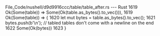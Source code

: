 File_Code/nushell/d9d9916ccc/table/table_after.rs --- Rust
1619             Ok(Some(table)) => Some(Ok(table.as_bytes().to_vec())),                                                                                     1619             Ok(Some(table)) => {
                                                                                                                                                             1620                 let mut bytes = table.as_bytes().to_vec();
                                                                                                                                                             1621                 bytes.push(b'\n'); // tabled tables don't come with a newline on the end
                                                                                                                                                             1622                 Some(Ok(bytes))
                                                                                                                                                             1623             }

